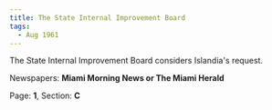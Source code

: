 ```yaml
---  
title: The State Internal Improvement Board  
tags:  
  - Aug 1961  
---  
```

  
The State Internal Improvement Board considers Islandia's request.  
  
Newspapers: **Miami Morning News or The Miami Herald**  
  
Page: **1**, Section: **C** 

